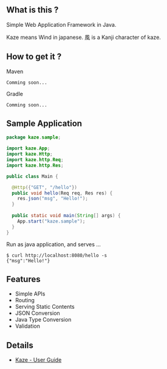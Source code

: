 ## What is this ?
Simple Web Application Framework in Java. 

Kaze means Wind in japanese. 風 is a Kanji character of kaze.


## How to get it ?
Maven

```
Comming soon...
```

Gradle

```
Comming soon...
```


## Sample Application

```java
package kaze.sample;

import kaze.App;
import kaze.Http;
import kaze.http.Req;
import kaze.http.Res;

public class Main {

  @Http({"GET", "/hello"})
  public void hello(Req req, Res res) {
    res.json("msg", "Hello!");
  }
  
  public static void main(String[] args) {
    App.start("kaze.sample");
  }
}
```

Run as java application, and serves ...

```
$ curl http://localhost:8080/hello -s
{"msg":"Hello!"}
```

## Features
- Simple APIs
- Routing
- Serving Static Contents
- JSON Conversion
- Java Type Conversion
- Validation


## Details
- [Kaze - User Guide](user-guide.md)
